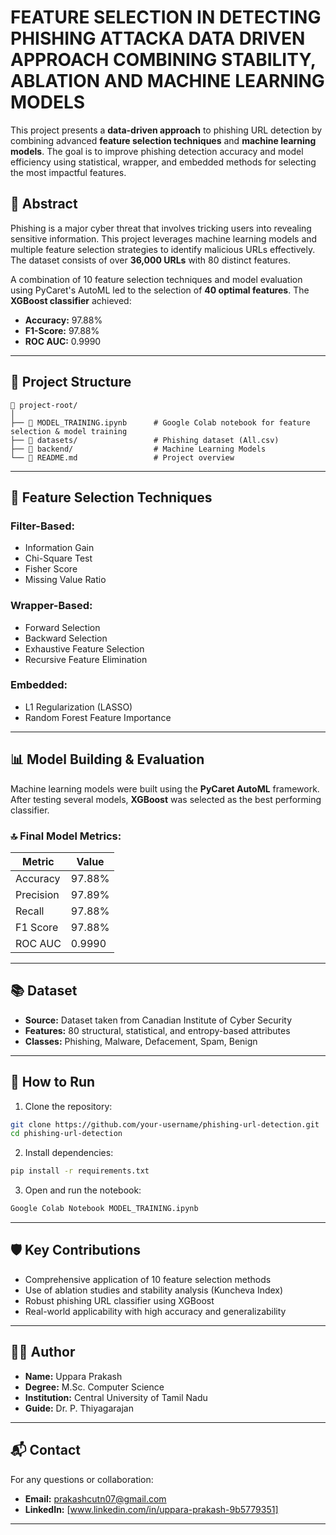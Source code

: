# FEATURE SELECTION IN DETECTING PHISHING ATTACKA DATA DRIVEN APPROACH COMBINING STABILITY, ABLATION AND MACHINE LEARNING MODELS

This project presents a **data-driven approach** to phishing URL detection by combining advanced **feature selection techniques** and **machine learning models**. The goal is to improve phishing detection accuracy and model efficiency using statistical, wrapper, and embedded methods for selecting the most impactful features.

## 📘 Abstract

Phishing is a major cyber threat that involves tricking users into revealing sensitive information. This project leverages machine learning models and multiple feature selection strategies to identify malicious URLs effectively. The dataset consists of over **36,000 URLs** with 80 distinct features.

A combination of 10 feature selection techniques and model evaluation using PyCaret's AutoML led to the selection of **40 optimal features**. The **XGBoost classifier** achieved:
- **Accuracy:** 97.88%
- **F1-Score:** 97.88%
- **ROC AUC:** 0.9990

---

## 📂 Project Structure

```
📁 project-root/
│
├── 📜 MODEL_TRAINING.ipynb      # Google Colab notebook for feature selection & model training
├── 📁 datasets/                 # Phishing dataset (All.csv)
├── 📁 backend/                  # Machine Learning Models
└── 📄 README.md                 # Project overview
```

---

## 🧪 Feature Selection Techniques

### Filter-Based:
- Information Gain
- Chi-Square Test
- Fisher Score
- Missing Value Ratio

### Wrapper-Based:
- Forward Selection
- Backward Selection
- Exhaustive Feature Selection
- Recursive Feature Elimination

### Embedded:
- L1 Regularization (LASSO)
- Random Forest Feature Importance

---

## 📊 Model Building & Evaluation

Machine learning models were built using the **PyCaret AutoML** framework. After testing several models, **XGBoost** was selected as the best performing classifier.

### 🔝 Final Model Metrics:
| Metric      | Value     |
|-------------|-----------|
| Accuracy    | 97.88%    |
| Precision   | 97.89%    |
| Recall      | 97.88%    |
| F1 Score    | 97.88%    |
| ROC AUC     | 0.9990    |

---

## 📚 Dataset

- **Source:** Dataset taken from Canadian Institute of Cyber Security
- **Features:** 80 structural, statistical, and entropy-based attributes
- **Classes:** Phishing, Malware, Defacement, Spam, Benign

---

## 🚀 How to Run

1. Clone the repository:
```bash
git clone https://github.com/your-username/phishing-url-detection.git
cd phishing-url-detection
```

2. Install dependencies:
```bash
pip install -r requirements.txt
```

3. Open and run the notebook:
```bash
Google Colab Notebook MODEL_TRAINING.ipynb
```

---

## 🛡️ Key Contributions

- Comprehensive application of 10 feature selection methods
- Use of ablation studies and stability analysis (Kuncheva Index)
- Robust phishing URL classifier using XGBoost
- Real-world applicability with high accuracy and generalizability

---

## 👨‍🎓 Author

- **Name:** Uppara Prakash  
- **Degree:** M.Sc. Computer Science  
- **Institution:** Central University of Tamil Nadu  
- **Guide:** Dr. P. Thiyagarajan

---

## 📬 Contact

For any questions or collaboration:
- **Email:** prakashcutn07@gmail.com
- **LinkedIn:** [www.linkedin.com/in/uppara-prakash-9b5779351]

---
